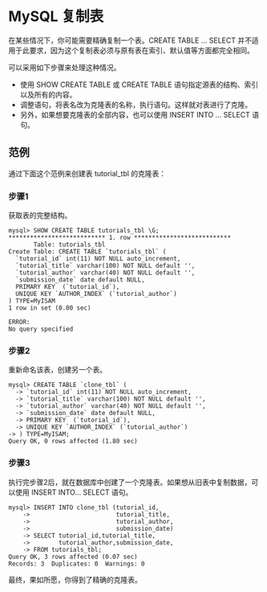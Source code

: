 # MySQL 复制表

在某些情况下，你可能需要精确复制一个表。CREATE TABLE ... SELECT 并不适用于此要求，因为这个复制表必须与原有表在索引、默认值等方面都完全相同。   

可以采用如下步骤来处理这种情况。   

- 使用 SHOW CREATE TABLE 或 CREATE TABLE 语句指定源表的结构、索引以及所有的内容。    
- 调整语句，将表名改为克隆表的名称，执行语句。这样就对表进行了克隆。
- 另外，如果想要克隆表的全部内容，也可以使用 INSERT INTO ... SELECT 语句。




## 范例   

通过下面这个范例来创建表 tutorial_tbl 的克隆表：   

### 步骤1     

获取表的完整结构。  


```
mysql> SHOW CREATE TABLE tutorials_tbl \G;
*************************** 1. row ***************************
       Table: tutorials_tbl
Create Table: CREATE TABLE `tutorials_tbl` (
  `tutorial_id` int(11) NOT NULL auto_increment,
  `tutorial_title` varchar(100) NOT NULL default '',
  `tutorial_author` varchar(40) NOT NULL default '',
  `submission_date` date default NULL,
  PRIMARY KEY  (`tutorial_id`),
  UNIQUE KEY `AUTHOR_INDEX` (`tutorial_author`)
) TYPE=MyISAM
1 row in set (0.00 sec)

ERROR:
No query specified
```

### 步骤2   

重新命名该表，创建另一个表。  

```
mysql> CREATE TABLE `clone_tbl` (
  -> `tutorial_id` int(11) NOT NULL auto_increment,
  -> `tutorial_title` varchar(100) NOT NULL default '',
  -> `tutorial_author` varchar(40) NOT NULL default '',
  -> `submission_date` date default NULL,
  -> PRIMARY KEY  (`tutorial_id`),
  -> UNIQUE KEY `AUTHOR_INDEX` (`tutorial_author`)
-> ) TYPE=MyISAM;
Query OK, 0 rows affected (1.80 sec)

``` 

### 步骤3   

执行完步骤2后，就在数据库中创建了一个克隆表。如果想从旧表中复制数据，可以使用 INSERT INTO... SELECT 语句。  


```
mysql> INSERT INTO clone_tbl (tutorial_id,
    ->                        tutorial_title,
    ->                        tutorial_author,
    ->                        submission_date)
    -> SELECT tutorial_id,tutorial_title,
    ->        tutorial_author,submission_date,
    -> FROM tutorials_tbl;
Query OK, 3 rows affected (0.07 sec)
Records: 3  Duplicates: 0  Warnings: 0

```  

最终，果如所愿，你得到了精确的克隆表。